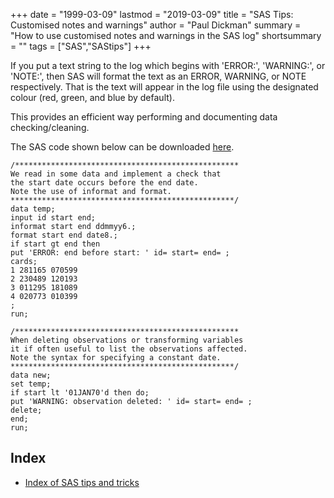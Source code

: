 +++
date = "1999-03-09"
lastmod = "2019-03-09"
title = "SAS Tips: Customised notes and warnings"
author = "Paul Dickman"
summary = "How to use customised notes and warnings in the SAS log"
shortsummary = "" 
tags = ["SAS","SAStips"]
+++

If you put a text string to the log which begins with 'ERROR:', 'WARNING:', or 'NOTE:',
then SAS will format the text as an ERROR, WARNING, or NOTE respectively. That is the text
will appear in the log file using the designated colour (red, green, and blue by default).

This provides an efficient way performing and documenting data checking/cleaning.

The SAS code shown below can be downloaded <a href="../warnings.sas">here</a>.

```sas
/**************************************************
We read in some data and implement a check that
the start date occurs before the end date.
Note the use of informat and format.
**************************************************/
data temp;
input id start end;
informat start end ddmmyy6.;
format start end date8.;
if start gt end then
put 'ERROR: end before start: ' id= start= end= ;
cards;
1 281165 070599
2 230489 120193
3 011295 181089
4 020773 010399
;
run;

/**************************************************
When deleting observations or transforming variables
it if often useful to list the observations affected.
Note the syntax for specifying a constant date.
**************************************************/
data new;
set temp;
if start lt '01JAN70'd then do;
put 'WARNING: observation deleted: ' id= start= end= ;
delete;
end;
run;
```

## **Index**
- [Index of SAS tips and tricks](/sastips/)


